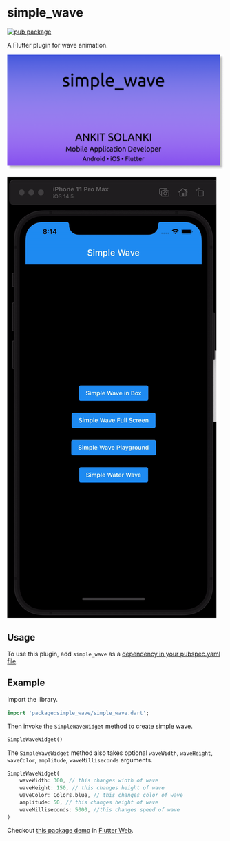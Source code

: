 # simple_wave

[![pub package](https://img.shields.io/pub/v/simple_wave.svg)](https://pub.dev/packages/simple_wave)

A Flutter plugin for wave animation.

![simple_wave](simple_wave.png)

![simple_wave](simple_wave.gif)

## Usage

To use this plugin, add `simple_wave` as a [dependency in your pubspec.yaml file](https://flutter.dev/docs/development/packages-and-plugins/using-packages/).

## Example

Import the library.

``` dart
import 'package:simple_wave/simple_wave.dart';
```

Then invoke the `SimpleWaveWidget` method to create simple wave.

``` dart
SimpleWaveWidget()
```

The `SimpleWaveWidget` method also takes optional `waveWidth`, `waveHeight`, `waveColor`, `amplitude`, `waveMilliseconds` arguments.

``` dart
SimpleWaveWidget(
    waveWidth: 300, // this changes width of wave
    waveHeight: 150, // this changes height of wave
    waveColor: Colors.blue, // this changes color of wave
    amplitude: 50, // this changes height of wave
    waveMilliseconds: 5000, //this changes speed of wave
)
```

Checkout [this package demo](https://flutter-web-wave.netlify.app/#/) in [Flutter Web](https://flutter.dev/docs/get-started/web).